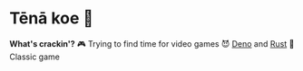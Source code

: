 # Tēnā koe :punch:

**What's crackin'?**
:video_game: Trying to find time for video games
:smiling_imp: [Deno](https://deno.land/) and [Rust](https://www.rust-lang.org/)
:space_invader: Classic game
